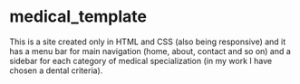 # medical_template

This is a site created only in HTML and CSS (also being responsive) and it has a menu bar for main navigation (home, about, contact and so on) and a sidebar for each category of medical specialization (in my work I have chosen a dental criteria).
